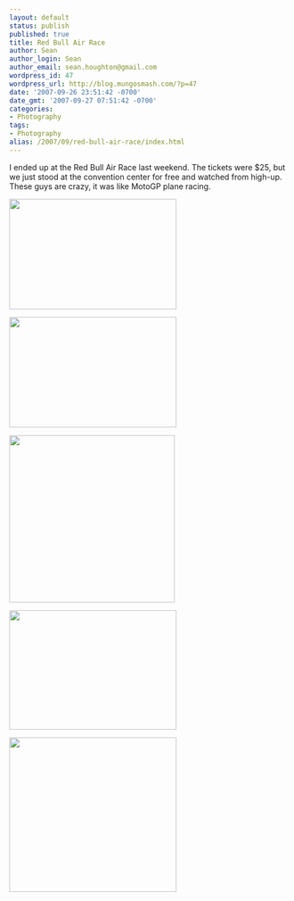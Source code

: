 ```yaml
---
layout: default
status: publish
published: true
title: Red Bull Air Race
author: Sean
author_login: Sean
author_email: sean.houghton@gmail.com
wordpress_id: 47
wordpress_url: http://blog.mungosmash.com/?p=47
date: '2007-09-26 23:51:42 -0700'
date_gmt: '2007-09-27 07:51:42 -0700'
categories:
- Photography
tags:
- Photography
alias: /2007/09/red-bull-air-race/index.html
---
```

I ended up at the Red Bull Air Race last weekend.  The tickets were $25, but we just stood at the convention center for free and watched from high-up.  These guys are crazy, it was like MotoGP plane racing.

<a href="{{site.url_root}}/media/2007/09/CRW_5759.jpeg"><img src="{{site.url_root}}/media/2007/09/CRW_5759-300x198.jpg" alt="" title="CRW_5759" width="300" height="198" class="aligncenter size-medium wp-image-796" /></a>

<a href="{{site.url_root}}/media/2007/09/CRW_5755.jpeg"><img src="{{site.url_root}}/media/2007/09/CRW_5755-300x198.jpg" alt="" title="CRW_5755" width="300" height="198" class="aligncenter size-medium wp-image-795" /></a>

<a href="{{site.url_root}}/media/2007/09/CRW_5675.jpeg"><img src="{{site.url_root}}/media/2007/09/CRW_5675-297x300.jpg" alt="" title="CRW_5675" width="297" height="300" class="aligncenter size-medium wp-image-794" /></a>

<a href="{{site.url_root}}/media/2007/09/CRW_5670.jpeg"><img src="{{site.url_root}}/media/2007/09/CRW_5670-300x214.jpg" alt="" title="CRW_5670" width="300" height="214" class="aligncenter size-medium wp-image-793" /></a>

<a href="{{site.url_root}}/media/2007/09/CRW_5652.jpeg"><img src="{{site.url_root}}/media/2007/09/CRW_5652-300x277.jpg" alt="" title="CRW_5652" width="300" height="277" class="aligncenter size-medium wp-image-791" /></a>

